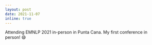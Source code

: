 ```yaml
---
layout: post
date: 2021-11-07
inline: true
---
```


Attending EMNLP 2021 in-person in Punta Cana. My first conference in person! :smile:
